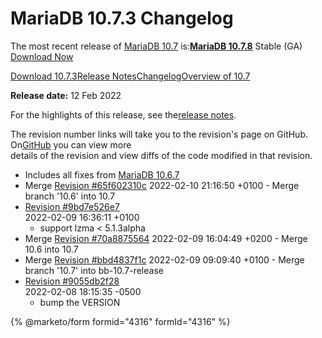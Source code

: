 # MariaDB 10.7.3 Changelog

The most recent release of [MariaDB 10.7](../../old-releases/release-notes-mariadb-10-7-series/what-is-mariadb-107.md) is:[**MariaDB 10.7.8**](../../old-releases/release-notes-mariadb-10-7-series/mariadb-10-7-8-release-notes.md) Stable (GA) [Download Now](https://downloads.mariadb.org/mariadb/10.7.8/)

[Download 10.7.3](https://mariadb.org/download/?tab=mariadb\&release=10.7.3\&product=mariadb)[Release Notes](../../old-releases/release-notes-mariadb-10-7-series/mariadb-1073-release-notes.md)[Changelog](mariadb-1073-changelog.md)[Overview of 10.7](../../old-releases/release-notes-mariadb-10-7-series/what-is-mariadb-107.md)

**Release date:** 12 Feb 2022

For the highlights of this release, see the[release notes](../../old-releases/release-notes-mariadb-10-7-series/mariadb-1073-release-notes.md).

The revision number links will take you to the revision's page on GitHub. On[GitHub](https://github.com/MariaDB/server/tree/10.7) you can view more\
details of the revision and view diffs of the code modified in that revision.

* Includes all fixes from [MariaDB 10.6.7](../changelogs-mariadb-106-series/mariadb-1067-changelog.md)
* Merge [Revision #65f602310c](https://github.com/MariaDB/server/commit/65f602310c) 2022-02-10 21:16:50 +0100 - Merge branch '10.6' into 10.7
* [Revision #9bd7e526e7](https://github.com/MariaDB/server/commit/9bd7e526e7)\
  2022-02-09 16:36:11 +0100
  * support lzma < 5.1.3alpha
* Merge [Revision #70a8875564](https://github.com/MariaDB/server/commit/70a8875564) 2022-02-09 16:04:49 +0200 - Merge 10.6 into 10.7
* Merge [Revision #bbd4837f1c](https://github.com/MariaDB/server/commit/bbd4837f1c) 2022-02-09 09:09:40 +0100 - Merge branch '10.7' into bb-10.7-release
* [Revision #9055db2f28](https://github.com/MariaDB/server/commit/9055db2f28)\
  2022-02-08 18:15:35 -0500
  * bump the VERSION

{% @marketo/form formid="4316" formId="4316" %}
